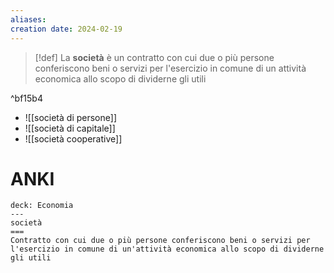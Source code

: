```yaml
---
aliases: 
creation date: 2024-02-19
---
```


>[!def]
>La **società** è un contratto con cui due o più persone conferiscono beni o servizi per l'esercizio in comune di un attività economica allo scopo di dividerne gli utili

^bf15b4

- ![[società di persone]]
- ![[società di capitale]]
- ![[società cooperative]]

# ANKI

```anki
deck: Economia
---
società
===
Contratto con cui due o più persone conferiscono beni o servizi per l'esercizio in comune di un'attività economica allo scopo di dividerne gli utili
```
